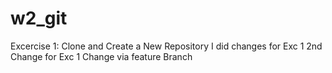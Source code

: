 # w2_git
Excercise 1: Clone and Create a New Repository
I did changes for Exc 1
2nd Change for Exc 1
Change via feature Branch

